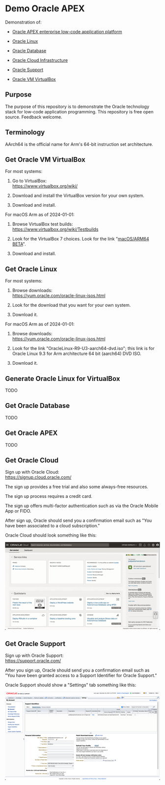 # Demo Oracle APEX 

Demonstration of:

* [Oracle APEX enterprise low-code application platform](https://apex.oracle.com/)

* [Oracle Linux](https://www.oracle.com/linux/)

* [Oracle Database](https://www.oracle.com/database/)

* [Oracle Cloud Infrastructure](https://www.oracle.com/cloud/)

* [Oracle Support](https://support.oracle.com/)

* [Oracle VM VirtualBox](https://www.virtualbox.org/)



## Purpose

The purpose of this repository is to demonstrate the Oracle technology stack for low-code application programming. This repository is free open source. Feedback welcome.


## Terminology

AArch64 is the official name for Arm's 64-bit instruction set architecture.


## Get Oracle VM VirtualBox

For most systems:

1. Go to VirtualBox:<br>https://www.virtualbox.org/wiki/

2. Download and install the VirtualBox version for your own system.

3. Download and install.

For macOS Arm as of 2024-01-01:

1. Browse VirtualBox test builds:<br>https://www.virtualbox.org/wiki/Testbuilds

2. Look for the VirtualBox 7 choices. Look for the link "[macOS/ARM64 BETA](https://www.virtualbox.org/download/testcase/VirtualBox-7.0.13_BETA4-160845-macOSArm64.dmg)". 

3. Download and install.


## Get Oracle Linux

For most systems:

1. Browse downloads:<br>https://yum.oracle.com/oracle-linux-isos.html

2. Look for the download that you want for your own system. 

3. Download it.

For macOS Arm as of 2024-01-01:

1. Browse downloads:<br>https://yum.oracle.com/oracle-linux-isos.html

2. Look for the link "OracleLinux-R9-U3-aarch64-dvd.iso"; this link is for Oracle Linux 9.3 for Arm architecture 64 bit (aarch64) DVD ISO. 

3. Download it.


## Generate Oracle Linux for VirtualBox

TODO


## Get Oracle Database

TODO


## Get Oracle APEX

TODO


## Get Oracle Cloud

Sign up with Oracle Cloud:<br>
https://signup.cloud.oracle.com/

The sign up provides a free trial and also some always-free resources.

The sign up process requires a credit card.

The sign up offers multi-factor authentication such as via the Oracle Mobile App or FIDO.

After sign up, Oracle should send you a confirmation email such as "You have been associated to a cloud subscription."

Oracle Cloud should look something like this:

<img src="oracle-cloud-screenshot.png">


## Get Oracle Support

Sign up with Oracle Support:<br>
https://support.oracle.com/

After you sign up, Oracle should send you a confirmation email such as "You have been granted access to a Support Identifier for Oracle Support."

Oracle Support should show a "Settings" tab something like this:

<img src="oracle-support-settings-screenshot.png">
